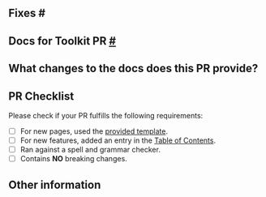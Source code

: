 ## Fixes # <!-- Link to a relevant issue # in this docs repository (if any, otherwise remove this line) -->

## Docs for Toolkit PR [#](https://github.com/xamarin/XamarinCommunityToolkit/pull/#) <!-- Link to relevant issue or Feature PR # of the Xamarin community toolkit repo which will create a reference to the associated issue and PR once it is created, remove if not tied to an issue or feature -->

## What changes to the docs does this PR provide?

<!-- Please describe the updated information in detail -->

## PR Checklist

Please check if your PR fulfills the following requirements:

- [ ] For new pages, used the [provided template](https://github.com/MicrosoftDocs/xamarin-communitytoolkit/blob/master/docs/.template.md).
- [ ] For new features, added an entry in the [Table of Contents](https://github.com/MicrosoftDocs/xamarin-communitytoolkit/blob/master/docs/TOC.yml).
- [ ] Ran against a spell and grammar checker.
- [ ] Contains **NO** breaking changes.

<!-- If this PR contains a breaking change, please describe the impact and migration path for existing applications below. -->

## Other information
